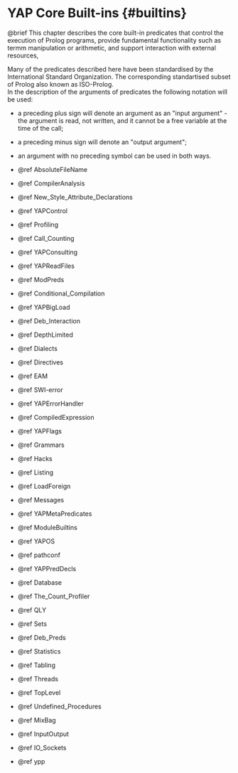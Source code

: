 YAP Core Built-ins                  {#builtins}
==================

@brief This chapter describes the core built-in predicates  that control the execution of
Prolog programs, provide fundamental functionality such as termm manipulation or arithmetic, and support interaction with external
resources,

Many of the predicates described here have been standardised by the International Standard Organization.
 The corresponding standartised subset of Prolog also known as ISO-Prolog.                                                                                             
In the description of the arguments of predicates the following
notation will be used:

+ a preceding plus sign will denote an argument as an "input
argument" - the argument is read, not written, and it cannot be a free variable at the time of the call;
+ a preceding minus sign will denote an "output argument";
+ an argument with no preceding symbol can be used in both ways.

+ @ref AbsoluteFileName
+ @ref CompilerAnalysis
+ @ref New_Style_Attribute_Declarations
+ @ref YAPControl
+ @ref Profiling
+ @ref Call_Counting
+ @ref YAPConsulting
+ @ref YAPReadFiles
+ @ref ModPreds 
+ @ref Conditional_Compilation
+ @ref YAPBigLoad
+ @ref Deb_Interaction
+ @ref DepthLimited
+ @ref Dialects
+ @ref Directives
+ @ref EAM
+ @ref SWI-error
+ @ref YAPErrorHandler
+ @ref CompiledExpression
+ @ref YAPFlags
+ @ref Grammars
+ @ref Hacks
+ @ref Listing
+ @ref LoadForeign
+ @ref Messages
+ @ref YAPMetaPredicates
+ @ref ModuleBuiltins
+ @ref YAPOS
+ @ref pathconf
+ @ref YAPPredDecls
+ @ref Database
+ @ref The_Count_Profiler
+ @ref QLY
+ @ref Sets
+ @ref Deb_Preds
+ @ref Statistics
+ @ref Tabling
+ @ref Threads
+ @ref TopLevel
+ @ref Undefined_Procedures
+ @ref MixBag
+ @ref InputOutput
+ @ref IO_Sockets
+ @ref ypp

